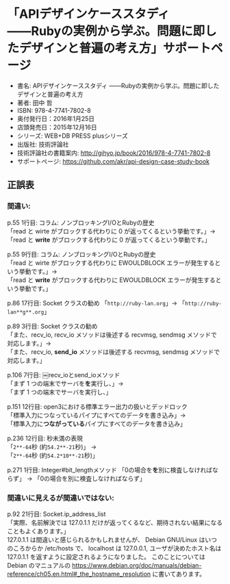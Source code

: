 # 「APIデザインケーススタディ ――Rubyの実例から学ぶ。問題に即したデザインと普遍の考え方」サポートページ

- 書名: APIデザインケーススタディ ――Rubyの実例から学ぶ。問題に即したデザインと普遍の考え方
- 著者: 田中 哲
- ISBN: 978-4-7741-7802-8
- 奥付発行日：2016年1月25日
- 店頭発売日：2015年12月16日
- シリーズ: WEB+DB PRESS plusシリーズ
- 出版社: 技術評論社
- 技術評論社の書籍案内: http://gihyo.jp/book/2016/978-4-7741-7802-8
- サポートページ: https://github.com/akr/api-design-case-study-book

## 正誤表

### 間違い:

p.55 1行目: コラム: ノンブロッキングI/OとRubyの歴史  
「read と wirte がブロックする代わりに 0 が返ってくるという挙動です。」->  
「read と **write** がブロックする代わりに 0 が返ってくるという挙動です。」

p.55 9行目: コラム: ノンブロッキングI/OとRubyの歴史  
「read と wirte がブロックする代わりに EWOULDBLOCK エラーが発生するという挙動です。」->  
「read と **write** がブロックする代わりに EWOULDBLOCK エラーが発生するという挙動です。」

p.86 17行目: Socket クラスの勧め
「`http://ruby-lan.org`」->
「`http://ruby-lan**g**.org`」

p.89 3行目: Socket クラスの勧め  
「また、recv_io, recv_io メソッドは後述する recvmsg, sendmsg メソッドで対応します。」->  
「また、recv_io, **send_io** メソッドは後述する recvmsg, sendmsg メソッドで対応します。」

p.106 7行目: ￼recv_ioとsend_ioメソッド  
「まず 1 つの端末でサーバを**を**実行し、」->  
「まず 1 つの端末でサーバを実行し、」

p.151 12行目: open3における標準エラー出力の扱いとデッドロック  
「標準入力につなっているパイプにすべてのデータを書き込み」->  
「標準入力に**つながっている**パイプにすべてのデータを書き込み」

p.236 12行目: 秒未満の表現  
「`2**-64`秒 (約`54.2**-21`秒)」 ->  
「`2**-64`秒 (約`54.2*10**-21`秒)」

p.271 1行目: Integer#bit_lengthメソッド
「0の場合を**を**別に検査しなければならず」 ->
「0の場合を別に検査しなければならず」

### 間違いに見えるが間違いではない:

p.92 21行目: Socket.ip_address_list  
「実際、名前解決では 127.0.1.1 だけが返ってくるなど、期待されない結果になることもよくあります。」  
127.0.1.1 は間違いと感じられるかもしれませんが、
Debian GNU/Linux はいつのころからか /etc/hosts で、
localhost は 127.0.0.1, ユーザが決めたホスト名は 127.0.1.1 を返すように設定されるようになりました。
このことについては Debian のマニュアルの
https://www.debian.org/doc/manuals/debian-reference/ch05.en.html#_the_hostname_resolution
に書いてあります。
